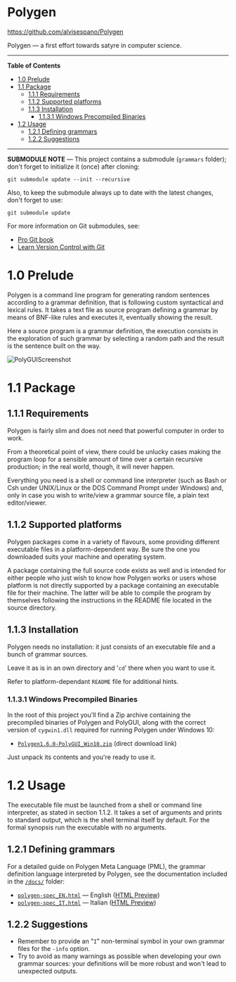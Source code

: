 # Polygen

https://github.com/alvisespano/Polygen

Polygen — a first effort towards satyre in computer science.




-----

**Table of Contents**

<!-- MarkdownTOC autolink="true" bracket="round" autoanchor="false" lowercase="true" lowercase_only_ascii="true" uri_encoding="true" depth="3" -->

- [1.0 Prelude](#10-prelude)
- [1.1 Package](#11-package)
    - [1.1.1 Requirements](#111-requirements)
    - [1.1.2 Supported platforms](#112-supported-platforms)
    - [1.1.3 Installation](#113-installation)
        - [1.1.3.1 Windows Precompiled Binaries](#1131-windows-precompiled-binaries)
- [1.2 Usage](#12-usage)
    - [1.2.1 Defining grammars](#121-defining-grammars)
    - [1.2.2 Suggestions](#122-suggestions)

<!-- /MarkdownTOC -->

-----

__SUBMODULE NOTE__ — This project contains a submodule (`grammars` folder); don't forget to initialize it (once) after cloning:

    git submodule update --init --recursive

Also, to keep the submodule always up to date with the latest changes, don't forget to use:

    git submodule update 

For more information on Git submodules, see:

- [Pro Git book]
- [Learn Version Control with Git]

[Pro Git book]: https://git-scm.com/book/en/v2/Git-Tools-Submodules "Pro Git: 7.11 Git Tools - Submodules"
[Learn Version Control with Git]: https://www.git-tower.com/learn/git/ebook/en/command-line/advanced-topics/submodules#start "Learn Version Control with Git: Submodules"

# 1.0 Prelude

Polygen is a command line program for generating random sentences according to a grammar definition, that is following custom syntactical and lexical rules. It takes a text file as source program defining a grammar by means of BNF-like rules and executes it, eventually showing the result.

Here a source program is a grammar definition, the execution consists in the exploration of such grammar by selecting a random path and the result is the sentence built on the way.

![PolyGUIScreenshot][PolyGUI screenshot]

# 1.1 Package

## 1.1.1 Requirements

Polygen is fairly slim and does not need that powerful computer in order to work.

From a theoretical point of view, there could be unlucky cases making the program loop for a sensible amount of time over a certain recursive production; in the real world, though, it will never happen.

Everything you need is a shell or command line interpreter (such as Bash or Csh under UNIX/Linux or the DOS Command Prompt under Windows) and, only in case you wish to write/view a grammar source file, a plain text editor/viewer.


## 1.1.2 Supported platforms

Polygen packages come in a variety of flavours, some providing different executable files in a platform-dependent way. Be sure the one you downloaded suits your machine and operating system.

A package containing the full source code exists as well and is intended for either people who just wish to know how Polygen works or users whose platform is not directly supported by a package containing an executable file for their machine. The latter will be able to compile the program by themselves following the instructions in the README file located in the source directory.


## 1.1.3 Installation

Polygen needs no installation: it just consists of an executable file and a bunch of grammar sources.

Leave it as is in an own directory and '`cd`' there when you want to use it.

Refer to platform-dependant `README` file for additional hints.

### 1.1.3.1 Windows Precompiled Binaries

In the root of this project you'll find a Zip archive containing the precompiled binaries of Polygen and PolyGUI, along with the correct version of `cygwin1.dll` required for running Polygen under Windows 10:

- [`Polygen1.6.0-PolyGUI_Win10.zip`][Polygen Win Zip] (direct download link)

Just unpack its contents and you're ready to use it.

# 1.2 Usage

The executable file must be launched from a shell or command line interpreter, as stated in section 1.1.2. It takes a set of arguments and prints to standard output, which is the shell terminal itself by default. For the formal synopsis run the executable with no arguments.


## 1.2.1 Defining grammars

For a detailed guide on Polygen Meta Language (PML), the grammar definition language interpreted by Polygen, see the documentation included in the [`/docs/`][docs] folder:

- [`polygen-spec_EN.html`][PML en] — English ([HTML Preview][PML en HTML Preview])
- [`polygen-spec_IT.html`][PML it] — Italian ([HTML Preview][PML it HTML Preview])

## 1.2.2 Suggestions

- Remember to provide an "`I`" non-terminal symbol in your own grammar files for the `-info` option.
- Try to avoid as many warnings as possible when developing your own grammar sources: your definitions will be more robust and won't lead to unexpected outputs.



[Polygen Win Zip]: https://github.com/alvisespano/Polygen/raw/master/Polygen1.6.0-PolyGUI_Win10.zip "Download Polygen for Windows and PolyGUI precompiled binaries"

[PolyGUI screenshot]: https://raw.githubusercontent.com/wiki/tajmone/Polygen/screenshot_PolyGUI.png "Screenshot of PolyGUI tool for creating and testing Polygen grammars"

[docs]: ./docs "View the contents of the 'docs' folder"

[PML en]: ./docs/polygen-spec_EN.html "Polygen Meta Language Spec' (English)"
[PML it]: ./docs/polygen-spec_IT.html "Polygen Meta Language Spec' (Italian)"

[PML en HTML Preview]: http://htmlpreview.github.io/?https://github.com/tajmone/polygen-docs/blob/master/polygen-spec_EN.html "Live HTML preview of latest release of 'Polygen Meta Language Spec' (English)"
[PML it HTML Preview]: http://htmlpreview.github.io/?https://github.com/tajmone/polygen-docs/blob/master/polygen-spec_IT.html "Live HTML preview of latest release of 'Polygen Meta Language Spec' (Italian)"
